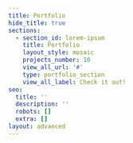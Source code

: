 ```yaml
---
title: Portfolio
hide_title: true
sections:
  - section_id: lorem-ipsum
    title: Portfolio
    layout_style: mosaic
    projects_number: 10
    view_all_url: '#'
    type: portfolio_section
    view_all_label: Check it out!
seo:
  title: ''
  description: ''
  robots: []
  extra: []
layout: advanced
---
```

